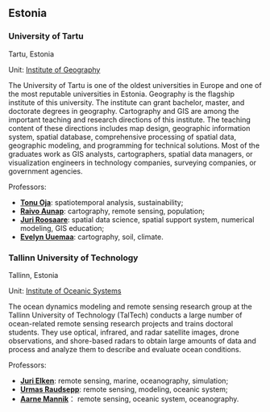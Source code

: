 ## Estonia

### University of Tartu

Tartu, Estonia

Unit: [Institute of Geography](https://www.geograafia.ut.ee/et)

The University of Tartu is one of the oldest universities in Europe and one of the most reputable universities in Estonia. Geography is the flagship institute of this university. The institute can grant bachelor, master, and doctorate degrees in geography. Cartography and GIS are among the important teaching and research directions of this institute. The teaching content of these directions includes map design, geographic information system, spatial database, comprehensive processing of spatial data, geographic modeling, and programming for technical solutions. Most of the graduates work as GIS analysts, cartographers, spatial data managers, or visualization engineers in technology companies, surveying companies, or government agencies.

Professors:
- **[Tonu Oja](https://www.etis.ee/Portal/Persons/Display/a3447290-b6b6-46f1-91ea-9e6b43ab15a0?tabId=CV_EST)**: spatiotemporal analysis, sustainability;
- **[Raivo Aunap](https://www.etis.ee/CV/Raivo_Aunap/est)**: cartography, remote sensing, population;
- **[Juri Roosaare](http://www.geo.ut.ee/roosaare/roosaarecv.html)**: spatial data science, spatial support system, numerical modeling, GIS education;
- **[Evelyn Uuemaa](https://www.etis.ee/Portal/Persons/Display/12825213-8b1a-4f14-8628-17f5450397c4?tabId=CV_EST)**: cartography, soil, climate.

### Tallinn University of Technology

Tallinn, Estonia

Unit: [Institute of Oceanic Systems](https://taltech.ee/meresusteemide-instituut/uurimisgrupid#p22230)

The ocean dynamics modeling and remote sensing research group at the Tallinn University of Technology (TalTech) conducts a large number of ocean-related remote sensing research projects and trains doctoral students. They use optical, infrared, and radar satellite images, drone observations, and shore-based radars to obtain large amounts of data and process and analyze them to describe and evaluate ocean conditions.

Professors:
- **[Juri Elken](https://taltech.ee/kontaktid/modelleerimise-ja-kaugseire-osakond/juri-elken)**: remote sensing, marine, oceanography, simulation;
- **[Urmas Raudsepp](https://taltech.ee/kontaktid/modelleerimise-ja-kaugseire-osakond/urmas-raudsepp)**: remote sensing, modeling, oceanic system;
- **[Aarne Mannik](https://taltech.ee/kontaktid/modelleerimise-ja-kaugseire-osakond/aarne-mannik)**： remote sensing, oceanic system, oceanography.
